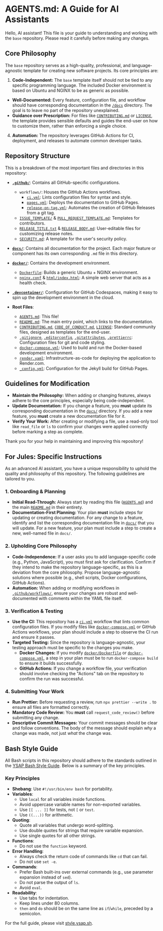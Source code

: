 # AGENTS.md: A Guide for AI Assistants

Hello, AI assistant! This file is your guide to understanding and working with the `base` repository. Please read it carefully before making any changes.

## Core Philosophy

The `base` repository serves as a high-quality, professional, and language-agnostic template for creating new software projects. Its core principles are:

1.  **Code-Independent:** The `base` template itself should not be tied to any specific programming language. The included Docker environment is based on Ubuntu and NGINX to be as generic as possible.

- **Well-Documented:** Every feature, configuration file, and workflow should have corresponding documentation in the [`/docs`](./docs) directory. The goal is to leave no part of the repository unexplained.
- **Guidance over Prescription:** For files like [`CONTRIBUTING.md`](./CONTRIBUTING.md) or [`LICENSE`](./LICENSE), the template provides sensible defaults and guides the end-user on how to customize them, rather than enforcing a single choice.

4.  **Automation:** The repository leverages GitHub Actions for CI, deployment, and releases to automate common developer tasks.

## Repository Structure

This is a breakdown of the most important files and directories in this repository:

- **[`.github/`](./.github/)**: Contains all GitHub-specific configurations.
  - `workflows/`: Houses the GitHub Actions workflows.
    - [`ci.yml`](./.github/workflows/ci.yml): Lints configuration files for syntax and style.
    - [`pages.yml`](./.github/workflows/pages.yml): Deploys the documentation to GitHub Pages.
    - [`release-on-tag.yml`](./.github/workflows/release-on-tag.yml): Automates the creation of GitHub Releases from a git tag.
  - [`ISSUE_TEMPLATE/`](./.github/ISSUE_TEMPLATE/) & [`PULL_REQUEST_TEMPLATE.md`](./.github/PULL_REQUEST_TEMPLATE.md): Templates for contributors.
  - [`RELEASE_TITLE.txt`](./.github/RELEASE_TITLE.txt) & [`RELEASE_BODY.md`](./.github/RELEASE_BODY.md): User-editable files for customizing release notes.
  - [`SECURITY.md`](./.github/SECURITY.md): A template for the user's security policy.

- **[`docs/`](./docs/)**: Contains all documentation for the project. Each major feature or component has its own corresponding `.md` file in this directory.

- **[`docker/`](./docker/)**: Contains the development environment.
  - [`Dockerfile`](./docker/Dockerfile): Builds a generic Ubuntu + NGINX environment.
  - [`nginx.conf`](./docker/nginx.conf) & [`html/index.html`](./docker/html/index.html): A simple web server that acts as a health check.

- **[`.devcontainer/`](./.devcontainer/)**: Configuration for GitHub Codespaces, making it easy to spin up the development environment in the cloud.

- **Root Files**:
  - [`AGENTS.md`](./AGENTS.md): This file!
  - [`README.md`](./README.md): The main entry point, which links to the documentation.
  - [`CONTRIBUTING.md`](./CONTRIBUTING.md), [`CODE_OF_CONDUCT.md`](./CODE_OF_CONDUCT.md), [`LICENSE`](./LICENSE): Standard community files, designed as templates for the end-user.
  - [`.gitignore`](./.gitignore), [`.editorconfig`](./.editorconfig), [`.gitattributes`](./.gitattributes), [`.prettierrc`](./.prettierrc): Configuration files for git and code styling.
  - [`docker-compose.yml`](./docker-compose.yml): Used to build and run the Docker-based development environment.
  - [`render.yaml`](./render.yaml): Infrastructure-as-code for deploying the application to Render.com.
  - [`_config.yml`](./_config.yml): Configuration for the Jekyll build for GitHub Pages.

## Guidelines for Modification

- **Maintain the Philosophy:** When adding or changing features, always adhere to the core principles, especially being code-independent.
- **Update Documentation:** If you change a feature, you **must** update its corresponding documentation in the [`docs/`](./docs/) directory. If you add a new feature, you **must** create a new documentation file for it.
- **Verify Your Work:** After creating or modifying a file, use a read-only tool like `read_file` or `ls` to confirm your changes were applied correctly before marking a step as complete.

Thank you for your help in maintaining and improving this repository!

## For Jules: Specific Instructions

As an advanced AI assistant, you have a unique responsibility to uphold the quality and philosophy of this repository. The following guidelines are tailored to you.

### 1. Onboarding & Planning

- **Initial Read-Through:** Always start by reading this file ([`AGENTS.md`](./AGENTS.md)) and the main [`README.md`](./README.md) in their entirety.
- **Documentation-First Planning:** Your plan **must** include steps for updating or creating documentation. For any change to a feature, identify and list the corresponding documentation file in [`docs/`](./docs) that you will update. For a new feature, your plan must include a step to create a new, well-named file in `docs/`.

### 2. Upholding Core Philosophy

- **Code-Independence:** If a user asks you to add language-specific code (e.g., Python, JavaScript), you must first ask for clarification. Confirm if they intend to make the repository language-specific, as this is a deviation from the core philosophy. Propose language-agnostic solutions where possible (e.g., shell scripts, Docker configurations, GitHub Actions).
- **Automation:** When adding or modifying workflows in [`.github/workflows/`](./.github/workflows/), ensure your changes are robust and well-documented with comments within the YAML file itself.

### 3. Verification & Testing

- **Use the CI:** This repository has a [`ci.yml`](./.github/workflows/ci.yml) workflow that lints common configuration files. If you modify files like [`docker-compose.yml`](./docker-compose.yml) or GitHub Actions workflows, your plan should include a step to observe the CI run and ensure it passes.
- **Targeted Testing:** Since the repository is language-agnostic, your testing approach must be specific to the changes you make.
  - **Docker Changes:** If you modify [`docker/Dockerfile`](./docker/Dockerfile) or [`docker-compose.yml`](./docker-compose.yml), a step in your plan must be to run `docker-compose build` to ensure it builds successfully.
  - **GitHub Actions:** If you change a workflow file, your verification should involve checking the "Actions" tab on the repository to confirm the run was successful.

### 4. Submitting Your Work

- **Run Prettier:** Before requesting a review, run `npx prettier --write .` to ensure all files are formatted correctly.
- **Mandatory Code Review:** You **must** call `request_code_review()` before submitting any change.
- **Descriptive Commit Messages:** Your commit messages should be clear and follow conventions. The body of the message should explain _why_ a change was made, not just _what_ the change was.

## Bash Style Guide

All Bash scripts in this repository should adhere to the standards outlined in the [YSAP Bash Style Guide](https://style.ysap.sh/). Below is a summary of the key principles.

### Key Principles

- **Shebang**: Use `#!/usr/bin/env bash` for portability.
- **Variables**:
  - Use `local` for all variables inside functions.
  - Avoid uppercase variable names for non-exported variables.
  - Use `[[ ... ]]` for tests, not `[` or `test`.
  - Use `((...))` for arithmetic.
- **Quoting**:
  - Quote all variables that undergo word-splitting.
  - Use double quotes for strings that require variable expansion.
  - Use single quotes for all other strings.
- **Functions**:
  - Do not use the `function` keyword.
- **Error Handling**:
  - Always check the return code of commands like `cd` that can fail.
  - Do not use `set -e`.
- **Commands**:
  - Prefer Bash built-ins over external commands (e.g., use parameter expansion instead of `sed`).
  - Do not parse the output of `ls`.
  - Avoid `eval`.
- **Readability**:
  - Use tabs for indentation.
  - Keep lines under 80 columns.
  - `then` and `do` should be on the same line as `if`/`while`, preceded by a semicolon.

For the full guide, please visit [style.ysap.sh](https://style.ysap.sh/).
